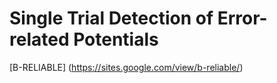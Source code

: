# Single Trial Detection of Error-related Potentials

[B-RELIABLE] (https://sites.google.com/view/b-reliable/)